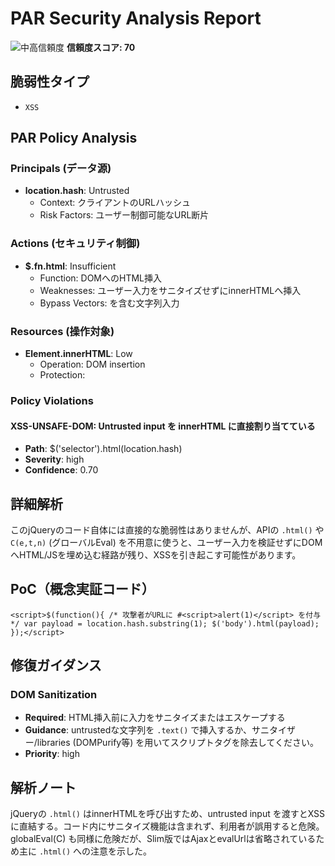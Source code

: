 # PAR Security Analysis Report

![中高信頼度](https://img.shields.io/badge/信頼度-中高-orange) **信頼度スコア: 70**

## 脆弱性タイプ

- `XSS`

## PAR Policy Analysis

### Principals (データ源)

- **location.hash**: Untrusted
  - Context: クライアントのURLハッシュ
  - Risk Factors: ユーザー制御可能なURL断片

### Actions (セキュリティ制御)

- **$.fn.html**: Insufficient
  - Function: DOMへのHTML挿入
  - Weaknesses: ユーザー入力をサニタイズせずにinnerHTMLへ挿入
  - Bypass Vectors: <script>...</script> を含む文字列入力

### Resources (操作対象)

- **Element.innerHTML**: Low
  - Operation: DOM insertion
  - Protection: 

### Policy Violations

#### XSS-UNSAFE-DOM: Untrusted input を innerHTML に直接割り当てている

- **Path**: $('selector').html(location.hash)
- **Severity**: high
- **Confidence**: 0.70

## 詳細解析

このjQueryのコード自体には直接的な脆弱性はありませんが、APIの `.html()` や `C(e,t,n)` (グローバルEval) を不用意に使うと、ユーザー入力を検証せずにDOMへHTML/JSを埋め込む経路が残り、XSSを引き起こす可能性があります。

## PoC（概念実証コード）

```text
<script>$(function(){ /* 攻撃者がURLに #<script>alert(1)</script> を付与 */ var payload = location.hash.substring(1); $('body').html(payload); });</script>
```

## 修復ガイダンス

### DOM Sanitization

- **Required**: HTML挿入前に入力をサニタイズまたはエスケープする
- **Guidance**: untrustedな文字列を `.text()` で挿入するか、サニタイザー/libraries (DOMPurify等) を用いてスクリプトタグを除去してください。
- **Priority**: high

## 解析ノート

jQueryの `.html()` はinnerHTMLを呼び出すため、untrusted input を渡すとXSSに直結する。コード内にサニタイズ機能は含まれず、利用者が誤用すると危険。globalEval(C) も同様に危険だが、Slim版ではAjaxとevalUrlは省略されているため主に `.html()` への注意を示した。

